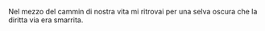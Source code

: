 Nel mezzo del cammin di nostra vita
mi ritrovai per una selva oscura
che la diritta via era smarrita.
